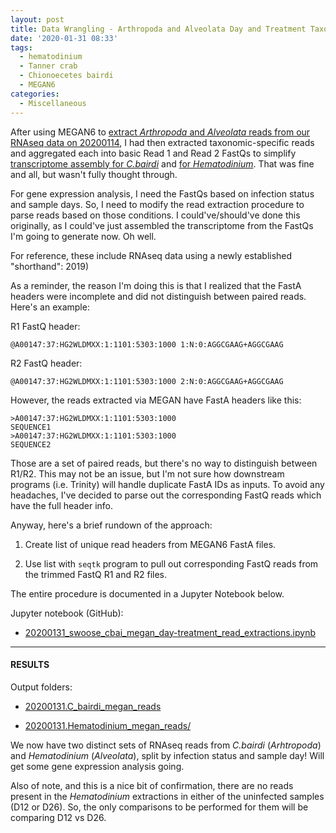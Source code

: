 ```yaml
---
layout: post
title: Data Wrangling - Arthropoda and Alveolata Day and Treatment Taxonomic RNAseq FastQ Extractions
date: '2020-01-31 08:33'
tags:
  - hematodinium
  - Tanner crab
  - Chionoecetes bairdi
  - MEGAN6
categories:
  - Miscellaneous
---
```

After using MEGAN6 to [extract _Arthropoda_ and _Alveolata_ reads from our RNAseq data on 20200114](https://robertslab.github.io/sams-notebook/2020/01/14/RNAseq-Reads-Extractions-C.bairdi-Taxonomic-Reads-Extractions-with-MEGAN6-on-swoose.html), I had then extracted taxonomic-specific reads and aggregated each into basic Read 1 and Read 2 FastQs to simplify [transcriptome assembly for _C.bairdi_](https://robertslab.github.io/sams-notebook/2020/01/22/Transcriptome-Assembly-C.bairdi-with-MEGAN6-Taxonomy-specific-Reads-with-Trinity-on-Mox.html) and [for _Hematodinium_](https://robertslab.github.io/sams-notebook/2020/01/22/Transcriptome-Assembly-Hematodinium-with-MEGAN6-Taxonomy-specific-Reads-with-Trinity-on-Mox.html). That was fine and all, but wasn't fully thought through.

For gene expression analysis, I need the FastQs based on infection status and sample days. So, I need to modify the read extraction procedure to parse reads based on those conditions. I could've/should've done this originally, as I could've just assembled the transcriptome from the FastQs I'm going to generate now. Oh well.

For reference, these include RNAseq data using a newly established "shorthand": 2019)

As a reminder, the reason I'm doing this is that I realized that the FastA headers were incomplete and did not distinguish between paired reads. Here's an example:

R1 FastQ header:

`@A00147:37:HG2WLDMXX:1:1101:5303:1000 1:N:0:AGGCGAAG+AGGCGAAG`

R2 FastQ header:

`@A00147:37:HG2WLDMXX:1:1101:5303:1000 2:N:0:AGGCGAAG+AGGCGAAG`

However, the reads extracted via MEGAN have FastA headers like this:

```
>A00147:37:HG2WLDMXX:1:1101:5303:1000
SEQUENCE1
>A00147:37:HG2WLDMXX:1:1101:5303:1000
SEQUENCE2
```

Those are a set of paired reads, but there's no way to distinguish between R1/R2. This may not be an issue, but I'm not sure how downstream programs (i.e. Trinity) will handle duplicate FastA IDs as inputs. To avoid any headaches, I've decided to parse out the corresponding FastQ reads which have the full header info.

Anyway, here's a brief rundown of the approach:

1. Create list of unique read headers from MEGAN6 FastA files.

2. Use list with `seqtk` program to pull out corresponding FastQ reads from the trimmed FastQ R1 and R2 files.

The entire procedure is documented in a Jupyter Notebook below.

Jupyter notebook (GitHub):

- [20200131_swoose_cbai_megan_day-treatment_read_extractions.ipynb](https://github.com/RobertsLab/code/blob/master/notebooks/sam/20200131_swoose_cbai_megan_day-treatment_read_extractions.ipynb)

---

#### RESULTS

Output folders:

- [20200131.C_bairdi_megan_reads](https://gannet.fish.washington.edu/Atumefaciens/20200131.C_bairdi_megan_reads/)

- [20200131.Hematodinium_megan_reads/](https://gannet.fish.washington.edu/Atumefaciens/20200131.Hematodinium_megan_reads/)


We now have two distinct sets of RNAseq reads from _C.bairdi_ (_Arhtropoda_) and _Hematodinium_ (_Alveolata_), split by infection status and sample day! Will get some gene expression analysis going.

Also of note, and this is a nice bit of confirmation, there are no reads present in the _Hematodinium_ extractions in either of the uninfected samples (D12 or D26). So, the only comparisons to be performed for them will be comparing D12 vs D26.

